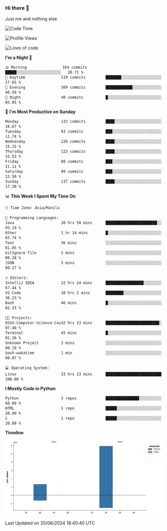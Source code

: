 ### Hi there 👋

Just me and nothing else


<!--START_SECTION:waka-->
![Code Time](http://img.shields.io/badge/Code%20Time-410%20hrs%2024%20mins-blue)

![Profile Views](http://img.shields.io/badge/Profile%20Views-23-blue)

![Lines of code](https://img.shields.io/badge/From%20Hello%20World%20I%27ve%20Written-7.3%20million%20lines%20of%20code-blue)

**I'm a Night 🦉** 

```text
🌞 Morning                164 commits         █████░░░░░░░░░░░░░░░░░░░░   20.71 % 
🌆 Daytime                219 commits         ███████░░░░░░░░░░░░░░░░░░   27.65 % 
🌃 Evening                369 commits         ████████████░░░░░░░░░░░░░   46.59 % 
🌙 Night                  40 commits          █░░░░░░░░░░░░░░░░░░░░░░░░   05.05 % 
```
📅 **I'm Most Productive on Sunday** 

```text
Monday                   132 commits         ████░░░░░░░░░░░░░░░░░░░░░   16.67 % 
Tuesday                  93 commits          ███░░░░░░░░░░░░░░░░░░░░░░   11.74 % 
Wednesday                120 commits         ████░░░░░░░░░░░░░░░░░░░░░   15.15 % 
Thursday                 123 commits         ████░░░░░░░░░░░░░░░░░░░░░   15.53 % 
Friday                   88 commits          ███░░░░░░░░░░░░░░░░░░░░░░   11.11 % 
Saturday                 99 commits          ███░░░░░░░░░░░░░░░░░░░░░░   12.50 % 
Sunday                   137 commits         ████░░░░░░░░░░░░░░░░░░░░░   17.30 % 
```


📊 **This Week I Spent My Time On** 

```text
🕑︎ Time Zone: Asia/Manila

💬 Programming Languages: 
Java                     30 hrs 58 mins      ███████████████████████░░   93.19 % 
Other                    1 hr 14 mins        █░░░░░░░░░░░░░░░░░░░░░░░░   03.74 % 
Text                     36 mins             ░░░░░░░░░░░░░░░░░░░░░░░░░   01.85 % 
GitIgnore file           5 mins              ░░░░░░░░░░░░░░░░░░░░░░░░░   00.28 % 
JSON                     5 mins              ░░░░░░░░░░░░░░░░░░░░░░░░░   00.27 % 

🔥 Editors: 
IntelliJ IDEA            22 hrs 24 mins      █████████████████░░░░░░░░   67.44 % 
VS Code                  10 hrs 2 mins       ████████░░░░░░░░░░░░░░░░░   30.23 % 
Bash                     46 mins             █░░░░░░░░░░░░░░░░░░░░░░░░   02.33 % 

🐱‍💻 Projects: 
OSSU-Computer-Science-Cou32 hrs 23 mins      ████████████████████████░   97.48 % 
Terminal                 45 mins             █░░░░░░░░░░░░░░░░░░░░░░░░   02.26 % 
Unknown Project          3 mins              ░░░░░░░░░░░░░░░░░░░░░░░░░   00.19 % 
bash-wakatime            1 min               ░░░░░░░░░░░░░░░░░░░░░░░░░   00.07 % 

💻 Operating System: 
Linux                    33 hrs 13 mins      █████████████████████████   100.00 % 
```

**I Mostly Code in Python** 

```text
Python                   3 repos             ███████████████░░░░░░░░░░   60.00 % 
HTML                     1 repo              █████░░░░░░░░░░░░░░░░░░░░   20.00 % 
C                        1 repo              █████░░░░░░░░░░░░░░░░░░░░   20.00 % 
```



**Timeline**

![Lines of Code chart](https://raw.githubusercontent.com/brutist/brutist/main/assets/bar_graph.png)


 Last Updated on 20/06/2024 18:40:40 UTC
<!--END_SECTION:waka-->
